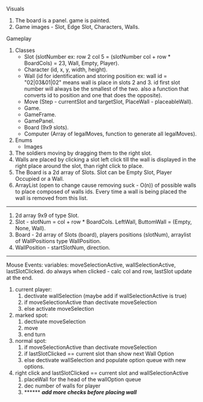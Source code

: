 Visuals
1. The board is a panel. game is painted.
2. Game images - Slot, Edge Slot, Characters, Walls.

Gameplay
1. Classes
	- Slot (slotNumber ex: row 2 col 5 = (slotNumber col + row * BoardCols) = 23, 
		Wall, Empty, Player).
	- Character (id, x, y, width, height).
	- Wall (id for identification and storing position ex: wall id = "02|03&01|02" means wall is    place in slots 2 and 3. id first slot number will always be the smallest of the two. also a function that converts id to position and one that does the opposite).
	- Move (Step - currentSlot and targetSlot, PlaceWall - placeableWall).
	- Game.
	- GameFrame.
	- GamePanel.
	- Board (9x9 slots).
	- Computer (Array of legalMoves, function to generate all legalMoves).
1. Enums
	- Images
2. The soldiers moving by dragging them to the right slot.
3. Walls are placed by clicking a slot left click till the wall is displayed in the right place around the slot, than right click to place.
4. The Board is a 2d array of Slots. Slot can be Empty Slot, Player Occupied or a Wall.
5. ArrayList (open to change cause removing suck - O(n)) of possible walls to place composed of walls ids. Every time a wall is being placed the wall is removed from this list.
---
1. 2d array 9x9 of type Slot.
2. Slot - slotNum = col + row * BoardCols. LeftWall, ButtomWall =  (Empty, None, Wall).
3. Board - 2d array of Slots (board), players positions (slotNum), arraylist of WallPositions type WallPosition.
4. WallPosition - startSlotNum, direction.
---
Mouse Events:
variables: moveSelectionActive, wallSelectionActive, lastSlotClicked. 
do always when clicked - calc col and row, lastSlot update at the end.
1. current player: 
	1. dectivate wallSelection (maybe add if wallSelectionActive is true)
	2. if moveSelectionActive than dectivate moveSelection
	3. else activate moveSelection 
2. marked spot:
	1. dectivate moveSelection
	2. move
	3. end turn
3. normal spot:
	1. if moveSelectionActive than dectivate moveSelection
	2. if lastSlotClicked == current slot than show next Wall Option
	3. else dectivate wallSelection and populate option queue with new options.
4. right click and lastSlotClicked == current slot and wallSelectionActive
	1. placeWall for the head of the wallOption queue
	2. dec number of walls for player 
	3. ****** ***add more checks before placing wall*** 